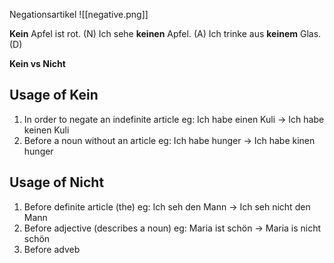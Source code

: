 Negationsartikel
![[negative.png]]


**Kein** Apfel ist rot. (N)
Ich sehe **keinen** Apfel. (A)
Ich trinke aus **keinem** Glas. (D)



**Kein vs Nicht**

Usage of Kein
----------------------
1. In order to negate an indefinite article
eg: Ich habe einen Kuli -> Ich habe keinen Kuli
2. Before a noun without an article
eg: Ich habe hunger -> Ich habe kinen hunger


Usage of Nicht
------------------------
1. Before definite article (the)
eg: Ich seh den Mann -> Ich seh nicht den Mann
2. Before adjective (describes a noun)
eg: Maria ist schön -> Maria is nicht schön
3. Before adveb